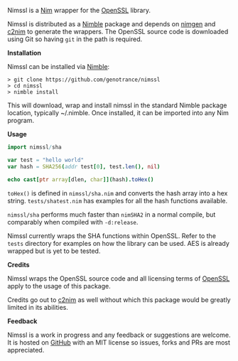 Nimssl is a [Nim](https://nim-lang.org/) wrapper for the [OpenSSL](https://github.com/openssl/openssl) library.

Nimssl is distributed as a [Nimble](https://github.com/nim-lang/nimble) package and depends on [nimgen](https://github.com/genotrance/nimgen) and [c2nim](https://github.com/nim-lang/c2nim/) to generate the wrappers. The OpenSSL source code is downloaded using Git so having ```git``` in the path is required.

__Installation__

Nimssl can be installed via [Nimble](https://github.com/nim-lang/nimble):

```
> git clone https://github.com/genotrance/nimssl
> cd nimssl
> nimble install
```

This will download, wrap and install nimssl in the standard Nimble package location, typically ~/.nimble. Once installed, it can be imported into any Nim program.

__Usage__

```nim
import nimssl/sha

var test = "hello world"
var hash = SHA256(addr test[0], test.len(), nil)

echo cast[ptr array[dlen, char]](hash).toHex()
```

```toHex()``` is defined in ```nimssl/sha.nim``` and converts the hash array into a hex string. ```tests/shatest.nim``` has examples for all the hash functions available.

```nimssl/sha``` performs much faster than ```nimSHA2``` in a normal compile, but comparably when compiled with ```-d:release```.

Nimssl currently wraps the SHA functions within OpenSSL. Refer to the ```tests``` directory for examples on how the library can be used. AES is already wrapped but is yet to be tested.

__Credits__

Nimssl wraps the OpenSSL source code and all licensing terms of [OpenSSL](https://www.openssl.org/source/license.html) apply to the usage of this package.

Credits go out to [c2nim](https://github.com/nim-lang/c2nim/) as well without which this package would be greatly limited in its abilities.

__Feedback__

Nimssl is a work in progress and any feedback or suggestions are welcome. It is hosted on [GitHub](https://github.com/genotrance/nimssl) with an MIT license so issues, forks and PRs are most appreciated.

